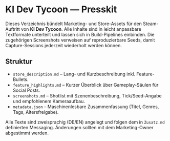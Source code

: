 # KI Dev Tycoon — Presskit

Dieses Verzeichnis bündelt Marketing- und Store-Assets für den Steam-Auftritt von **KI Dev Tycoon**. Alle Inhalte sind in leicht anpassbare Textformate unterteilt und lassen sich in Build-Pipelines einbinden. Die zugehörigen Screenshots verweisen auf reproduzierbare Seeds, damit Capture-Sessions jederzeit wiederholt werden können.

## Struktur

- `store_description.md` – Lang- und Kurzbeschreibung inkl. Feature-Bullets.
- `feature_highlights.md` – Kurzer Überblick über Gameplay-Säulen für Social Posts.
- `screenshots.md` – Shotlist mit Szenenbeschreibung, Tick/Seed-Angabe und empfohlenem Kameraaufbau.
- `metadata.json` – Maschinenlesbare Zusammenfassung (Titel, Genres, Tags, Altersfreigabe).

Alle Texte sind zweisprachig (DE/EN) angelegt und folgen dem in `Zusatz.md` definierten Messaging. Änderungen sollten mit dem Marketing-Owner abgestimmt werden.
